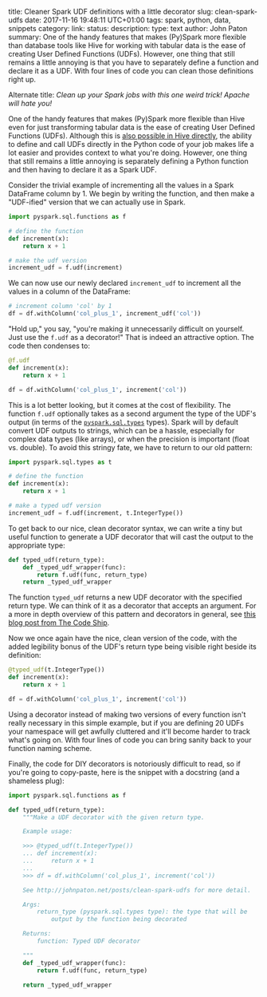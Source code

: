 title: Cleaner Spark UDF definitions with a little decorator
slug: clean-spark-udfs
date: 2017-11-16 19:48:11 UTC+01:00
tags: spark, python, data, snippets
category: 
link: 
status:
description:
type: text
author: John Paton
summary: One of the handy features that makes (Py)Spark more flexible than database tools like Hive for working with tabular data is the ease of creating User Defined Functions (UDFs). However, one thing that still remains a little annoying is that you have to separately define a function and declare it as a UDF. With four lines of code you can clean those definitions right up.

Alternate title: *Clean up your Spark jobs with this one weird trick! Apache will hate you!*

One of the handy features that makes (Py)Spark more flexible than Hive even for just transforming tabular data is the ease of creating User Defined Functions (UDFs). Although this is [also possible in Hive directly](https://community.hortonworks.com/articles/72414/how-to-create-a-custom-udf-for-hive-using-python.html), the ability to define and call UDFs directly in the Python code of your job makes life a lot easier and provides context to what you're doing. However, one thing that still remains a little annoying is separately defining a Python function and then having to declare it as a Spark UDF.

Consider the trivial example of incrementing all the values in a Spark DataFrame column by 1. We begin by writing the function, and then make a "UDF-ified" version that we can actually use in Spark.

```python
import pyspark.sql.functions as f

# define the function
def increment(x):
    return x + 1

# make the udf version
increment_udf = f.udf(increment)
```

We can now use our newly declared `increment_udf` to increment all the values in a column of the DataFrame:

```python
# increment column 'col' by 1
df = df.withColumn('col_plus_1', increment_udf('col'))
```

"Hold up," you say, "you're making it unnecessarily difficult on yourself. Just use the `f.udf` as a decorator!" That is indeed an attractive option. The code then condenses to:

```python
@f.udf
def increment(x):
    return x + 1

df = df.withColumn('col_plus_1', increment('col'))
```

This is a lot better looking, but it comes at the cost of flexibility. The function `f.udf` optionally takes as a second argument the type of the UDF's output (in terms of the [`pyspark.sql.types`](http://spark.apache.org/docs/latest/api/python/pyspark.sql.html#module-pyspark.sql.types) types). Spark will by default convert UDF outputs to strings, which can be a hassle, especially for complex data types (like arrays), or when the precision is important (float vs. double). To avoid this stringy fate, we have to return to our old pattern:

```python
import pyspark.sql.types as t

# define the function
def increment(x):
    return x + 1

# make a typed udf version
increment_udf = f.udf(increment, t.IntegerType())
```

To get back to our nice, clean decorator syntax, we can write a tiny but useful function to generate a UDF decorator that will cast the output to the appropriate type:

```python
def typed_udf(return_type):
    def _typed_udf_wrapper(func):
        return f.udf(func, return_type)
    return _typed_udf_wrapper
```

The function `typed_udf` returns a new UDF decorator with the specified return type. We can think of it as a decorator that accepts an argument. For a more in depth overview of this pattern and decorators in general, see [this blog post from The Code Ship](https://www.thecodeship.com/patterns/guide-to-python-function-decorators/). 

Now we once again have the nice, clean version of the code, with the added legibility bonus of the UDF's return type being visible right beside its definition:

```python
@typed_udf(t.IntegerType())
def increment(x):
    return x + 1

df = df.withColumn('col_plus_1', increment('col'))
```

Using a decorator instead of making two versions of every function isn't really necessary in this simple example, but if you are defining 20 UDFs your namespace will get awfully cluttered and it'll become harder to track what's going on. With four lines of code you can bring sanity back to your function naming scheme.

Finally, the code for DIY decorators is notoriously difficult to read, so if you're going to copy-paste, here is the snippet with a docstring (and a shameless plug):

```python
import pyspark.sql.functions as f

def typed_udf(return_type):
    """Make a UDF decorator with the given return type.

    Example usage:

    >>> @typed_udf(t.IntegerType())
    ... def increment(x):
    ...     return x + 1
    ...
    >>> df = df.withColumn('col_plus_1', increment('col'))

    See http://johnpaton.net/posts/clean-spark-udfs for more detail.

    Args:
        return_type (pyspark.sql.types type): the type that will be
            output by the function being decorated

    Returns:
        function: Typed UDF decorator

    """
    def _typed_udf_wrapper(func):
        return f.udf(func, return_type)

    return _typed_udf_wrapper
```
